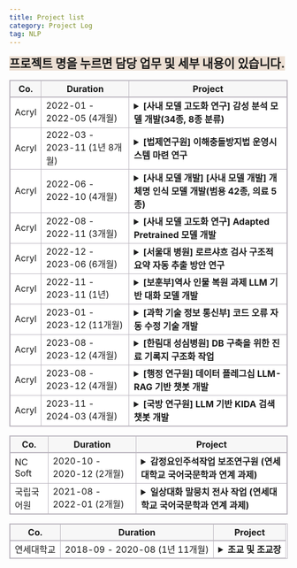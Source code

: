 ```yaml
---
title: Project list
category: Project Log
tag: NLP
---
```


<span style="background-color:#ede0d4; font-size : 16pt"><strong>프로젝트 명을 누르면 담당 업무 및 세부 내용이 있습니다.</strong></span>

<html>
  <head>
    <style type="text/css">
      .line{border-bottom: 1px solid #BDB8C1;}
      .line2{border-bottom: 2px solid #BDB8C1;}
      .line3{border-bottom: 1px solid #BDB8C1; background-color: #F7F7F7;}
      .line4{border-bottom: 2px solid #BDB8C1; background-color: #F7F7F7;}
      table, th, td {
         border:1px solid #BDB8C1;
         background-color: #FFFFFF;
       }
    </style>
   </head>
   <body>
     <table style="border-collapse:collapse">
       <tr>
         <th class="line4" bgcolor="#F8F7F9">Co.</th>
         <th class="line4" bgcolor="#F8F7F9">Duration</th>
         <th class="line4" bgcolor="#F8F7F9">Project</th>
       </tr>
       <tr>
         <td class="line">Acryl</td>
         <td class="line">2022-01 - 2022-05 (4개월)</td>
         <td class="line">
           <details>
           <summary><span class="glyphicon glyphicon-menu-right"></span>
            <span class="glyphicon glyphicon-option-horizontal" style="display:none"></span><strong>[사내 모델 고도화 연구] 감성 분석 모델 개발(34종, 8종 분류)</strong></summary>
              <li>담당 업무:</li>
                  1) 한국어 감성 class 선정<br>
                  2) 데이터 수집<br>
                  3) 감성 분류 모델 개발<br>
              <br>
              <li>사용 기술: </li>
                  1) 한국어 감성 분석 및 감정 표현 분류와 관련된 언어학 지식<br>
                  2) NLP-classifiacation model 개발 기술(최종 모델: Koelectra)<br>
               <br>
              <li>개발 언어: python (framework: pytorch)</li> 
               <br>
              <li>수행 업무 요약:</li>
                  한국어 감성 분석 및 감정 표현 분류와 관련된 언어학 지식을 활용하여 34종, 8종의 한국어 감성 분류 모델을 개발하였습니다. 34종, 8종 감성 분류 모델은 각각 f1-score 78, 84로 개발 종료 되었으며 해당 모델은 현재 우울증 판별 사업, 아동 돌보미 봇 사업, 역사 인물 복원 사업 등 다양한 사업에 활용되고 있습니다. <br>
               <br>
              <li>개발물 산출 기여도: 100%</li>
            </details>
          </td>
       </tr>
       <tr>
         <td class="line">Acryl</td>
         <td class="line">2022-03 - 2023-11 (1년 8개월)</td>
         <td class="line">
           <details>
           <summary><span class="glyphicon glyphicon-menu-right"></span>
            <span class="glyphicon glyphicon-option-horizontal" style="display:none"></span><strong>[법제연구원] 이해충돌방지법 운영시스템 마련 연구</strong></summary>
              <li>담당 업무: </li>
                  1) 자연어처리 분류 모델 기반 관련 법률 추천 서비스 개발 플로우 제안<br>
              <br>
              <li>사용 기술: </li>
                  1) NLP-classifiacation model 관련 지식<br>
              <br>
              <li>수행 업무 요약:</li>
                  "데이터기반 이해충돌방지법 운영시스템 마련 연구" 연구 보고서의 인공지능 적용 방안 제안 부분을 맡아 해당 법률 관련 운영 시스템 구축에 적용 가능한 자연어처리 기술들을 제시하고 구체적인 구현 방안을 제안하였습니다.<br>
            </details>
          </td>
       </tr>
       <tr>
         <td class="line">Acryl</td>
         <td class="line">2022-06 - 2022-10 (4개월)</td>
         <td class="line">
           <details>
           <summary><span class="glyphicon glyphicon-menu-right"></span>
            <span class="glyphicon glyphicon-option-horizontal" style="display:none"></span><strong>[사내 모델 개발] [사내 모델 개발] 개체명 인식 모델 개발(범용 42종, 의료 5종)</strong></summary>
              <li>담당 업무: </li>
                  1) 범용/의료 개체명 인식 모델 개발<br>
              <br>
              <li>사용 기술: </li>
                  1) NLP-classifiacation model 개발 기술(최종 모델: Koelectra_bilstm_CRF (3 bilstm layer))<br>
              <br>
              <li>개발 언어: python (framework: pytorch)</li>
              <br>
              <li>수행 업무 요약:</li>
                  인공지능 기반 헬스케어 플랫폼 회사인 아크릴에서 다양한 사업에 활용할 bio NER 모델(5 class)과 각종 정부 과제에서 사용할 범용 개체명 인식 모델(42 class)을 개발하였습니다. 의료 개체명 인식 모델의 경우 f1-score 83, 범용 개체명 인식 모델의 경우 f1-score 94로 개발 종료 후 경희대 한방병원 검색 시스템, 저작권 보호원 사업 등 다양한 사업에 활용되고 있습니다.<br>
              <br>
              <li>개발물 산출 기여도: 100%</li>
            </details>
          </td>
       </tr>
       <tr>
         <td class="line">Acryl</td>
         <td class="line"> 2022-08 - 2022-11 (3개월)</td>
         <td class="line">
           <details>
           <summary><span class="glyphicon glyphicon-menu-right"></span>
            <span class="glyphicon glyphicon-option-horizontal" style="display:none"></span><strong>[사내 모델 고도화 연구] Adapted Pretrained 모델 개발</strong></summary>
              <li>담당 업무: </li>
                  1) 특수 도메인에 사용될 Pretrained model 추가 학습 모델 개발(BERT, Electra, Roberta)<br>
              <br>
              <li>사용 기술: </li>
                  1) MLM task 수행 모델 구현 기술 (BERT, Electra, Roberta 적용)<br>
              <br>
              <li>개발 언어: python (framework: pytorch)</li>
              <br>
              <li>수행 업무 요약:</li>
                  헬스케어, 법률 등 일상적으로 사용되는 문어 혹은 구어와 상이한 어휘가 다수 분포된 도메인에 사용될 사전학습 모델을 개발하였습니다.<br>
              <br>
              <li>개발물 산출 기여도: 100%</li>
            </details>
          </td>
       </tr>
       <tr>
         <td class="line">Acryl</td>
         <td class="line"> 2022-12 - 2023-06 (6개월)</td>
         <td class="line">
           <details>
           <summary><span class="glyphicon glyphicon-menu-right"></span>
            <span class="glyphicon glyphicon-option-horizontal" style="display:none"></span><strong>[서울대 병원] 로르샤흐 검사 구조적 요약 자동 추출 방안 연구</strong></summary>
              <li>담당 업무: </li>
                  1) 생성 모델을 활용한 로르샤흐 검사 내용 전사 결과 구조적 요약 변환 방안 제안<br>
                  2) 감성 분석 모델을 활용한 로르샤흐 문장 검사 데모 개발<br>
              <br>
              <li>사용 기술: </li>
                  1) 자연어처리 생성 모델 관련 지식<br>
                  2) NLP-classifiacation model<br>
              <br>
              <li>수행 업무 요약:</li>
                  서울대 병원 정신과에서 진행한 로르샤흐 검사 내용 구조적 요약 자동 변환 과제 poc를 위해 생성 모델 활용 방안을 제안하였고, 제가 개발한 감성 분석 모델을 사용한 데모 페이지를 개발하였습니다. <br>
              <br>
              <li>개발물 산출 기여도: 100%</li>
            </details>
          </td>
       </tr>
       <tr>
         <td class="line">Acryl</td>
         <td class="line"> 2022-11 - 2023-11 (1년)</td>
         <td class="line">
           <details>
           <summary><span class="glyphicon glyphicon-menu-right"></span>
            <span class="glyphicon glyphicon-option-horizontal" style="display:none"></span><strong>[보훈부]역사 인물 복원 과제 LLM 기반 대화 모델 개발</strong></summary>
              <li>담당 업무: </li>
                  1) LLM 기반 멀티턴  대화 모델 개발<br>
                  2) LLM instruction data 수집 및 전처리<br>
                  3) 윤리 검증 모델 개발<br>
                  4) 윤리 검증 모델 학습 데이터 수집<br>
                  5) 감성 분석 모델 제공<br>
              <br>
              <li>사용 기술: </li>
                  1) LLM instruction tuning 기술 (LLaMa 2 13B Qlora tuning)<br>
                  2) Data 전처리 (vicuna + dolly + alpaca + korquad1.0 + korquad2.0 각 데이터별 특성 분석 후 동일한 instruction data로 변형)<br>
                  3) Retrieval Augmented Generation 기반 챗봇 개발 기술<br>
                  4) RAG에 사용될 vectorstore 구축<br>
                  5) NLP-classifiacation model 개발 기술<br>
              <br>
              <li>개발 언어: python (framework: pytorch/ rag pipeline 구축에 사용된 library: Langchain / vectorstore: FAISS)</li>
              <br>
              <li>수행 업무 요약:</li>
                  LLM 기반 멀티턴 대화 모델 개발과 윤리 검증 모델, 감성 분석 모델 개발을 담당하였습니다. 대화 모델의 경우 LLM의 환각현상을 줄이기 위해 RAG 기술을 적용하였으며, Retriever 정확도를 높이기 위해 vectorstore 저장 시 metadata에 데이터 출처와 소제목을 함께 저장하였습니다. 윤리 검증 모델의 경우 네 가지 데이터를 수집하여 학습시켰으며, f1-score 90.6으로 고객사 조건을 충족시켰습니다. 또한 사내 감성 분석 모델 담당자로서 사용자 감성 판별에 사용할 감성 분석 모델 api를 제공하였습니다.<br>
              <br>
              <li>대화 모델 50%(2인 협동 개발), 윤리 검증 모델 100%, 감성 분석 모델 100%</li>
            </details>
          </td>
       </tr>
       <tr>
         <td class="line">Acryl</td>
         <td class="line"> 2023-01 - 2023-12 (11개월)</td>
         <td class="line">
           <details>
           <summary><span class="glyphicon glyphicon-menu-right"></span>
            <span class="glyphicon glyphicon-option-horizontal" style="display:none"></span><strong>[과학 기술 정보 통신부] 코드 오류 자동 수정 기술 개발</strong></summary>
              <li>담당 업무: </li>
                  1) LLM 기반 일상  대화 모델 개발<br>
                  2) instruction data 수집 및 전처리<br>
              <br>
              <li>사용 기술: </li>
                  1) LLM instruction tuning 기술 (LLaMa 2 13B Lora tuning)<br>
                  2) Data 전처리 (vicuna + dolly + alpaca + korquad1.0 + korquad2.0 각 데이터별 특성 분석 후 동일한 instruction data로 변형)<br>
              <br>
              <li>개발 언어: python (demo page 개발 시 사용된 library: gradio)</li>
              <br>
              <li>수행 업무 요약:</li>
                  LLM 기반 일상 대화 챗봇 데모에 사용될 모델을 개발하였습니다.<br>
              <br>
              <li>개발물 산출 기여도: 100%</li>
            </details>
          </td>
       </tr>
       <tr>
         <td class="line">Acryl</td>
         <td class="line"> 2023-08 - 2023-12 (4개월)</td>
         <td class="line">
           <details>
           <summary><span class="glyphicon glyphicon-menu-right"></span>
            <span class="glyphicon glyphicon-option-horizontal" style="display:none"></span><strong>[한림대 성심병원] DB 구축을 위한 진료 기록지 구조화 작업</strong></summary>
                <li>담당 업무: </li>
                    1) K-cure DB column에 맞는 의료 개체명 인식 모델 개발<br>
                    2) EMR 데이터의 K-cure DB화를 위한 후처리 모듈 개발<br>
                <br>
                <li>사용 기술: </li>
                    1) NLP-classifiacation model 개발 기술<br>
                    2) 후처리 모듈 구축을 위한 EMR 데이터 분석<br>
                <br>
                <li>개발 언어: python (framework: pytorch)</li>
                <br>
                <li>수행 업무 요약:</li>
                    유방암 K-cure DB 구축을 위해 EMR 데이터 내 의료 개체명을 추출할 NER 모델을 개발하였고, 해당 모델을 통해 추출된 항목을 K-cure에서 요구하는 항목으로 변환하는 후처리 모듈을 개발하였습니다. K-cure column 전체에 대하여 평균 accuracy 91.3점으로 과제를 종료하였습니다.<br>
                <br>
                <li>개발물 산출 기여도: 100%</li>
            </details>
          </td>
       </tr>
       <tr>
         <td class="line">Acryl</td>
         <td class="line">2023-08 - 2023-12 (4개월)</td>
         <td class="line">
           <details>
           <summary><span class="glyphicon glyphicon-menu-right"></span>
            <span class="glyphicon glyphicon-option-horizontal" style="display:none"></span><strong>[행정 연구원] 데이터 플레그십 LLM-RAG 기반 챗봇 개발</strong></summary>
              <li>담당 업무: </li>
                  1) LLM 기반 검색 시스템 개발<br>
              <br>
              <li>사용 기술: </li>
                  1) Retrieval Augmented Generation 기반 검색 시스템 개발 기술 <br>
                        - metadata filtering<br>
                        - hierarchical similarity search -> 3단계<br>
                          (1. query <-> document summary similarity search<br>
                           2. vectorstore내에서 1번에서 검색된 document를 기반으로 similarity search (속도 향상을 위한 filtering)<br>
                           3. retriever 정의 시 2번에서 검색된 document를 기반으로 similarity search)<br>
                        - translate(en->ko)<br>
                        - binary vectorstore(document type)<br>
                        - diverse Prompts(query type)<br>
                        - data summary for metadata<br>
                        - similarity-based reordering<br>
                        - return source file<br>
                        - 좋아요 싫어요 버튼 추가<br>
                        - [답변 일시, 소요 시간, 질문, 답변, 사용자 ip] 저장 기능 추가<br>
                  2) RAG에 사용될 vectorstore 구축<br>
              <br>
              <li>개발 언어: python (rag pipeline 구축에 사용된 library: Langchain / vectorstore: FAISS)</li>
              <br>
              <li>수행 업무 요약:</li>
                  openai 에서 공개한 GPT-4-turbo 모델을 사용하여 LLM 기반 검색 시스템 개발을 담당하였습니다. <br>
                  openai api 사용이 계약 사항에 있어 개발 기간동안 모델 개발보다 RAG pipeline의 정교화에 많은 시간을 할애하였습니다. <br>
                  retrieval 결과의 정확도 향상을 위해 hierarchical similarity search를 수행하였으며, vectorstore metadata에 문서 요약 결과를 저장하여 retrieval 시 해당 정보를 활용하여 retrieval에 소요되는 시간을 줄였습니다. <br>
                  데이터 분석 결과, 일반 갈등 이론 문서와 특정 갈등 예시에 대한 문서로 나뉘는 것을 확인하여 각각 다른 prompt를 적용하여 사용자가 느끼는 검색 품질을 높였습니다. <br>
                  마지막으로, gpt-4-turbo의 영어 답변 반환 문제를 해결하기 위해 영-한 번역 플로우를 추가하였습니다.  <br>
              <br>
              <li>개발물 산출 기여도: 100%</li>
            </details>
          </td>
       </tr>
       <tr>
         <td class="line">Acryl</td>
         <td class="line"> 2023-11 - 2024-03 (4개월)</td>
         <td class="line">
           <details>
           <summary><span class="glyphicon glyphicon-menu-right"></span>
            <span class="glyphicon glyphicon-option-horizontal" style="display:none"></span><strong>[국방 연구원] LLM 기반 KIDA 검색 챗봇 개발</strong></summary>
              <li>담당 업무: </li>
                  1) LLM 기반 검색 챗봇 개발<br>
              <br>
              <li>사용 기술: </li>
                  1) sLLM instruction tuning 기술 (Mistral, Solar DPO+Qlora tuning/ 7.24B,10.7B 모델 Merge)<br>
                  2) pdf로부터 instruction data 추출<br>
                  3) Model Merge(mergekit)<br>
                  4) Model Quantization (AWQ)<br>
                  5) Retrieval Augmented Generation 기반 검색 시스템 개발 기술 <br>
                  6) vLLM <br>
              <br>
              <li>개발 언어: python (rag pipeline 구축에 사용된 library: Langchain / vectorstore: FAISS)</li>
              <br>
              <li>수행 업무 요약:</li>
                  DPO+Qlora를 통해 개발한 자체적 sLLM instruction tuning model과 huggingface에 공개된 7.24B급 모델들의 merge 실험을 통해 해당 과제에 사용될 모델을 개발하였습니다. (Qlora 학습을 통해 16bits를 8bits로 줄여 gpu 사용량을 줄였지만 merge 이후 파라미터 bit가 다시 16이 되어 AWQ를 사용하여 양자화를 시도하였지만 품질이 좋지 않아 해당 모델은 폐기하였습니다.) <br>
                  DPO+Qlora 학습 시 국방 지식을 함께 학습시키기 위해 국방 연구원으로부터 제공 받은 pdf 형식의 연구 자료에서 dpo data(instruction, context, response, rejected)를 추출하여 학습에 사용하였습니다. <br>
                 위와 같은 과정을 통해 개발한 모델을 기반으로 RAG pipeline을 구축하여 검색 챗봇을 개발하였습니다.<br>
                 추가적으로, vLLM을 사용함으로써 추론 속도를 향상시켰습니다.<br>
              <br>
              <li>개발물 산출 기여도: 100%</li>
            </details>
          </td>
       </tr>
   </table>
 </body>
</html>



<html>
  <head>
    <style type="text/css">
      .line{border-bottom: 1px solid #BDB8C1;}
      .line2{border-bottom: 2px solid #BDB8C1;}
      .line3{border-bottom: 1px solid #BDB8C1; background-color: #F7F7F7;}
      .line4{border-bottom: 2px solid #BDB8C1; background-color: #F7F7F7;}
      table, th, td {
         border:1px solid #BDB8C1;
         background-color: #FFFFFF;
       }
    </style>
   </head>
   <body>
     <table style="border-collapse:collapse">
       <tr>
         <th class="line4" bgcolor="#F8F7F9">Co.</th>
         <th class="line4" bgcolor="#F8F7F9">Duration</th>
         <th class="line4" bgcolor="#F8F7F9">Project</th>
       </tr>
       <tr>
         <td class="line">NC Soft</td>
         <td class="line">2020-10 - 2020-12 (2개월)</td>
         <td class="line">
           <details>
           <summary><span class="glyphicon glyphicon-menu-right"></span>
            <span class="glyphicon glyphicon-option-horizontal" style="display:none"></span><strong>감정요인주석작업 보조연구원 (연세대학교 국어국문학과 연계 과제)</strong></summary>
              <li>담당 업무: </li>
                  1) 텍스트 감성 요인 라벨링<br>
              <br>
              <li>사용 기술: </li>
                  1) 한국어 감성 분석 및 감정 표현과 관련된 언어학 지식<br>
              <br>
              <li>수행 업무 요약:</li>
                  문장 감성과 해당 감성을 결정하는 동사, 형용사에 대한 정보를 태깅하는 업무를 맡았습니다.<br>
            </details>
          </td>
       </tr>
       <tr>
         <td class="line">국립국어원</td>
         <td class="line">2021-08 - 2022-01 (2개월)</td>
         <td class="line">
           <details>
           <summary><span class="glyphicon glyphicon-menu-right"></span>
            <span class="glyphicon glyphicon-option-horizontal" style="display:none"></span><strong>일상대화 말뭉치 전사 작업 (연세대학교 국어국문학과 연계 과제)</strong></summary>
              <li>담당 업무: </li>
                  1) 텍스트 감성 요인 라벨링<br>
              <br>
              <li>사용 기술: </li>
                  1) 한국어 감성 분석 및 감정 표현과 관련된 언어학 지식<br>
              <br>
              <li>수행 업무 요약:</li>
                  녹음된 일상 대화를 전사하는 업무를 맡았습니다. 대화분석론을 공부하며 경험한 대화 전사 경험을 통해 빠르고 정확한 전사 결과를 전달하였습니다.<br>
            </details>
          </td>
       </tr>
   </table>
 </body>
</html>


<html>
  <head>
    <style type="text/css">
      .line{border-bottom: 1px solid #BDB8C1;}
      .line2{border-bottom: 2px solid #BDB8C1;}
      .line3{border-bottom: 1px solid #BDB8C1; background-color: #F7F7F7;}
      .line4{border-bottom: 2px solid #BDB8C1; background-color: #F7F7F7;}
      table, th, td {
         border:1px solid #BDB8C1;
         background-color: #FFFFFF;
       }
    </style>
   </head>
   <body>
     <table style="border-collapse:collapse">
       <tr>
         <th class="line4" bgcolor="#F8F7F9">Co.</th>
         <th class="line4" bgcolor="#F8F7F9">Duration</th>
         <th class="line4" bgcolor="#F8F7F9">Project</th>
       </tr>
       <tr>
         <td class="line">연세대학교</td>
         <td class="line">2018-09 - 2020-08 (1년 11개월)</td>
         <td class="line">
           <details>
           <summary><span class="glyphicon glyphicon-menu-right"></span>
            <span class="glyphicon glyphicon-option-horizontal" style="display:none"></span><strong>조교 및 조교장</strong></summary>
              <li>담당 업무: </li>
                  1) 학과 행사 관리<br>
                  2) 학과 전공 수업 관리 (과제 관리, 시험 감독 등)<br>
                  3) 학과 교수님 보조 업무<br>
                  4) (조교장 업무)학기별 수업 개설<br>
                  5) (조교장 업무) 학과 행정 업무<br>
                  6) (조교장 업무) 일반 조교 근무 관리<br>
            </details>
          </td>
       </tr>
   </table>
 </body>
</html>
